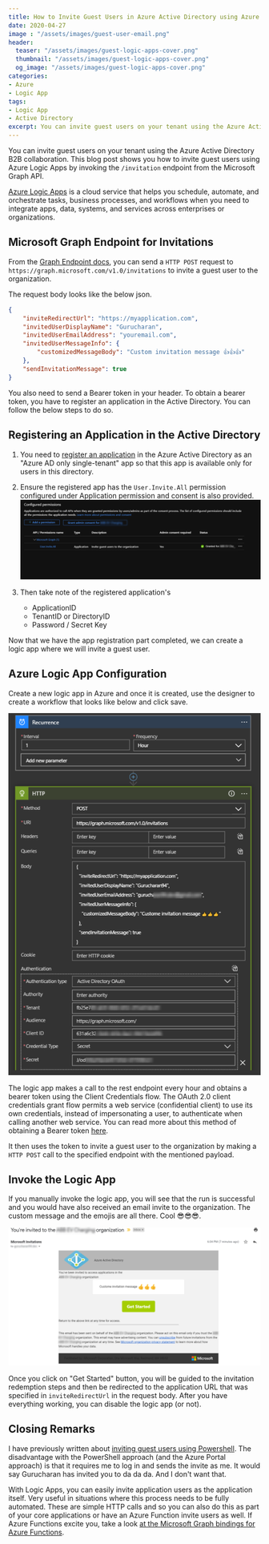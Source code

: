 ```yaml
---
title: How to Invite Guest Users in Azure Active Directory using Azure Logic Apps
date: 2020-04-27
image : "/assets/images/guest-user-email.png"
header:
  teaser: "/assets/images/guest-logic-apps-cover.png"
  thumbnail: "/assets/images/guest-logic-apps-cover.png"
  og_image: "/assets/images/guest-logic-apps-cover.png"
categories:
- Azure
- Logic App
tags:
- Logic App
- Active Directory
excerpt: You can invite guest users on your tenant using the Azure Active Directory B2B collaboration. This blog post shows you how to invite guest users using Azure Logic Apps.
---
```


You can invite guest users on your tenant using the Azure Active Directory B2B collaboration. This blog post shows you how to invite guest users using Azure Logic Apps by invoking the `/invitation` endpoint from the Microsoft Graph API.

[Azure Logic Apps](https://docs.microsoft.com/en-us/azure/logic-apps/logic-apps-overview) is a cloud service that helps you schedule, automate, and orchestrate tasks, business processes, and workflows when you need to integrate apps, data, systems, and services across enterprises or organizations.

## Microsoft Graph Endpoint for Invitations

From the [Graph Endpoint docs](https://docs.microsoft.com/en-us/graph/api/invitation-post?view=graph-rest-1.0&tabs=http), you can send a `HTTP POST` request to `https://graph.microsoft.com/v1.0/invitations` to invite a guest user to the organization.

The request body looks like the below json.

```json
{
    "inviteRedirectUrl": "https://myapplication.com",
    "invitedUserDisplayName": "Gurucharan",
    "invitedUserEmailAddress": "youremail.com",
    "invitedUserMessageInfo": {
        "customizedMessageBody": "Custom invitation message 👍👍👍"
    },
    "sendInvitationMessage": true
}
```

You also need to send a Bearer token in your header. To obtain a bearer token, you have to register an application in the Active Directory. You can follow the below steps to do so.

## Registering an Application in the Active Directory

1. You need to [register an application](https://docs.microsoft.com/en-us/azure/active-directory/develop/howto-create-service-principal-portal) in the Azure Active Directory as an "Azure AD only single-tenant" app so that this app is available only for users in this directory.

2. Ensure the registered app has the `User.Invite.All` permission configured under Application permission and consent is also provided.
![Azure AD Permissions and Consent](/assets/images/guest-user-ad-permissions.png)

3. Then take note of the registered application's
   - ApplicationID
   - TenantID or DirectoryID
   - Password / Secret Key

Now that we have the app registration part completed, we can create a logic app where we will invite a guest user.

## Azure Logic App Configuration

Create a new logic app in Azure and once it is created, use the designer to create a workflow that looks like below and click save.

![Logic App to invite guest user](/assets/images/guest-user-logic-apps.png)

The logic app makes a call to the rest endpoint every hour and obtains a bearer token using the Client Credentials flow. The OAuth 2.0 client credentials grant flow permits a web service (confidential client) to use its own credentials, instead of impersonating a user, to authenticate when calling another web service. You can read more about this method of obtaining a Bearer token [here](https://docs.microsoft.com/en-us/azure/active-directory/develop/v2-oauth2-client-creds-grant-flow).

It then uses the token to invite a guest user to the organization by making a `HTTP POST` call to the specified endpoint with the mentioned payload.

## Invoke the Logic App

If you manually invoke the logic app, you will see that the run is successful and you would have also received an email invite to the organization. The custom message and the emojis are all there. Cool 😎😎😎.

![Guest Invitation Email](/assets/images/guest-user-email.png)

Once you click on "Get Started" button, you will be guided to the invitation redemption steps and then be redirected to the application URL that was specified in `inviteRedirectUrl` in the request body. After you have everything working, you can disable the logic app (or not).  

## Closing Remarks

I have previously written about [inviting guest users using Powershell](https://www.gurucharan.in/azure/powershell/how-to-invite-guest-users-to-azure-active-directory-with-powershell/). The disadvantage with the PowerShell approach (and the Azure Portal approach) is that it requires me to log in and sends the invite as me. It would say Gurucharan has invited you to da da da. And I don't want that.

With Logic Apps, you can easily invite application users as the application itself. Very useful in situations where this process needs to be fully automated. These are simple HTTP calls and so you can also do this as part of your core applications or have an Azure Function invite users as well. If Azure Functions excite you, take a look [at the Microsoft Graph bindings for Azure Functions](https://docs.microsoft.com/en-us/azure/azure-functions/functions-bindings-microsoft-graph).